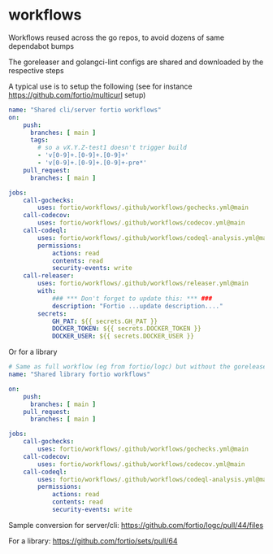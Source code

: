 # workflows
Workflows reused across the go repos, to avoid dozens of same dependabot bumps

The goreleaser and  golangci-lint configs are shared and downloaded by the respective steps

A typical use is to setup the following (see for instance https://github.com/fortio/multicurl setup)
```yaml
name: "Shared cli/server fortio workflows"
on:
    push:
      branches: [ main ]
      tags:
        # so a vX.Y.Z-test1 doesn't trigger build
        - 'v[0-9]+.[0-9]+.[0-9]+'
        - 'v[0-9]+.[0-9]+.[0-9]+-pre*'
    pull_request:
      branches: [ main ]

jobs:
    call-gochecks:
        uses: fortio/workflows/.github/workflows/gochecks.yml@main
    call-codecov:
        uses: fortio/workflows/.github/workflows/codecov.yml@main
    call-codeql:
        uses: fortio/workflows/.github/workflows/codeql-analysis.yml@main
        permissions:
            actions: read
            contents: read
            security-events: write
    call-releaser:
        uses: fortio/workflows/.github/workflows/releaser.yml@main
        with:
            ### *** Don't forget to update this: *** ###
            description: "Fortio ...update description...."
        secrets:
            GH_PAT: ${{ secrets.GH_PAT }}
            DOCKER_TOKEN: ${{ secrets.DOCKER_TOKEN }}
            DOCKER_USER: ${{ secrets.DOCKER_USER }}
```

Or for a library

```yaml
# Same as full workflow (eg from fortio/logc) but without the goreleaser step
name: "Shared library fortio workflows"

on:
    push:
      branches: [ main ]
    pull_request:
      branches: [ main ]

jobs:
    call-gochecks:
        uses: fortio/workflows/.github/workflows/gochecks.yml@main
    call-codecov:
        uses: fortio/workflows/.github/workflows/codecov.yml@main
    call-codeql:
        uses: fortio/workflows/.github/workflows/codeql-analysis.yml@main
        permissions:
            actions: read
            contents: read
            security-events: write
```

Sample conversion for server/cli: https://github.com/fortio/logc/pull/44/files

For a library: https://github.com/fortio/sets/pull/64
